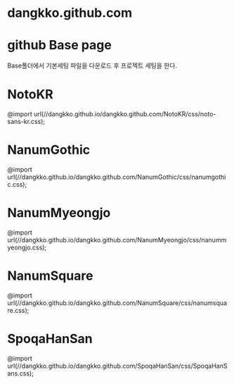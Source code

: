 # dangkko.github.com
# github Base page
Base폴더에서 기본세팅 파일을 다운로드 후 프로젝트 세팅을 한다.
# 
 
# NotoKR
@import url(//dangkko.github.io/dangkko.github.com/NotoKR/css/noto-sans-kr.css);

# NanumGothic
@import url(//dangkko.github.io/dangkko.github.com/NanumGothic/css/nanumgothic.css);

# NanumMyeongjo
@import url(//dangkko.github.io/dangkko.github.com/NanumMyeongjo/css/nanummyeongjo.css);

# NanumSquare
@import url(//dangkko.github.io/dangkko.github.com/NanumSquare/css/nanumsquare.css);

# SpoqaHanSan
@import url(//dangkko.github.io/dangkko.github.com/SpoqaHanSan/css/SpoqaHanSans.css);
